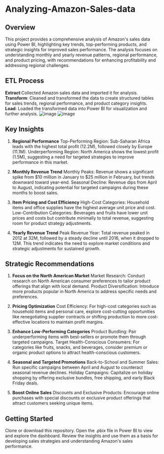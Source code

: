 # Analyzing-Amazon-Sales-data

 ## Overview
This project provides a comprehensive analysis of Amazon's sales data using Power BI, highlighting key trends, top-performing products, and strategic insights for improved sales performance. The analysis focuses on understanding monthly and yearly revenue patterns, regional performance, and product pricing, with recommendations for enhancing profitability and addressing regional challenges.

## ETL Process
**Extract**:Collected Amazon sales data and imported it for analysis.
**Transform**: Cleaned and transformed the data to create structured tables for sales trends, regional performance, and product category insights.
**Load**: Loaded the transformed data into Power BI for visualization and further analysis.
![image](https://github.com/user-attachments/assets/aaea4c19-5ac4-422b-8f61-af3ffb9e08ef) ![image](https://github.com/user-attachments/assets/5873bcbe-3cd6-4eb4-8093-c31168da9fef)

## Key Insights

1. **Regional Performance**
Top-Performing Region: Sub-Saharan Africa leads with the highest total profit (12.2M), followed closely by Europe (11.1M).
Underperforming Region: North America shows the lowest profit (1.5M), suggesting a need for targeted strategies to improve performance in this market.

2. **Monthly Revenue Trend**
Monthly Peaks: Revenue shows a significant spike from $10 million in January to $25 million in February, but trends downward toward year-end.
Seasonal Decline: Revenue dips from April to August, indicating potential for targeted campaigns during these months to boost sales.

3. **Item Pricing and Cost Efficiency**
High-Cost Categories: Household items and office supplies have the highest average unit price and cost.
Low-Contribution Categories: Beverages and fruits have lower unit prices and costs but contribute minimally to total revenue, suggesting room for product strategy adjustments.

4. **Yearly Revenue Trend**
Peak Revenue Year: Total revenue peaked in 2012 at 32M, followed by a steady decline until 2016, when it dropped to 12M. This trend indicates the need to explore market conditions and strategic adjustments for sustained growth.

## Strategic Recommendations

1. **Focus on the North American Market**
Market Research: Conduct research on North American consumer preferences to tailor product offerings that align with local demand.
Product Diversification: Introduce more products popular in North America to address specific needs and preferences.

2. **Pricing Optimization**
Cost Efficiency: For high-cost categories such as household items and personal care, explore cost-cutting opportunities like renegotiating supplier contracts or shifting production to more cost-effective locations to maintain profit margins.

3. **Enhance Low-Performing Categories**
Product Bundling: Pair underperforming items with best-sellers or promote them through targeted campaigns.
Target Health-Conscious Consumers: For categories like fruits, snacks, and beverages, consider premium or organic product options to attract health-conscious customers.

4. **Seasonal and Targeted Promotions**
Back-to-School and Summer Sales: Run specific campaigns between April and August to counteract seasonal revenue declines.
Holiday Campaigns: Capitalize on holiday shopping by offering exclusive bundles, free shipping, and early Black Friday deals.

5. **Boost Online Sales**
Discounts and Exclusive Products: Encourage online purchases with special discounts or exclusive product offerings that attract customers seeking unique items.

## Getting Started

Clone or download this repository.
Open the .pbix file in Power BI to view and explore the dashboard.
Review the insights and use them as a basis for developing sales strategies and understanding Amazon's sales performance.














